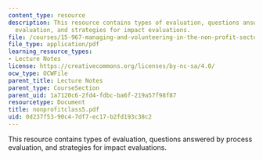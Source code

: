 ```yaml
---
content_type: resource
description: This resource contains types of evaluation, questions answered by process
  evaluation, and strategies for impact evaluations.
file: /courses/15-967-managing-and-volunteering-in-the-non-profit-sector-spring-2005/0d237f5390c47df7ec17b2fd193c38c2_nonprofitclass5.pdf
file_type: application/pdf
learning_resource_types:
- Lecture Notes
license: https://creativecommons.org/licenses/by-nc-sa/4.0/
ocw_type: OCWFile
parent_title: Lecture Notes
parent_type: CourseSection
parent_uid: 1a7120c6-2fd4-fdbc-ba6f-219a57f98f87
resourcetype: Document
title: nonprofitclass5.pdf
uid: 0d237f53-90c4-7df7-ec17-b2fd193c38c2
---
```

This resource contains types of evaluation, questions answered by process evaluation, and strategies for impact evaluations.